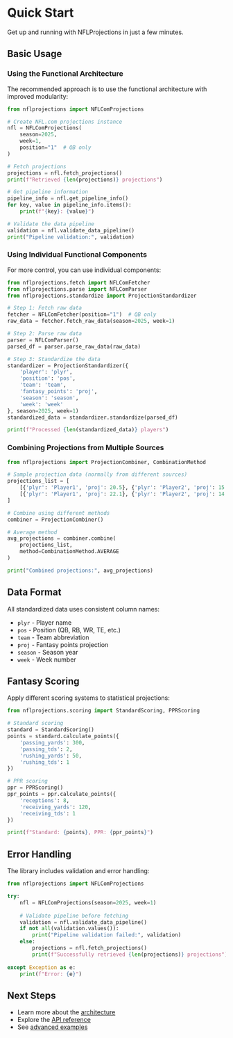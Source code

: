 # Quick Start

Get up and running with NFLProjections in just a few minutes.

## Basic Usage

### Using the Functional Architecture

The recommended approach is to use the functional architecture with improved modularity:

```python
from nflprojections import NFLComProjections

# Create NFL.com projections instance
nfl = NFLComProjections(
    season=2025, 
    week=1,
    position="1"  # QB only
)

# Fetch projections
projections = nfl.fetch_projections()
print(f"Retrieved {len(projections)} projections")

# Get pipeline information
pipeline_info = nfl.get_pipeline_info()
for key, value in pipeline_info.items():
    print(f"{key}: {value}")

# Validate the data pipeline
validation = nfl.validate_data_pipeline()
print("Pipeline validation:", validation)
```

### Using Individual Functional Components

For more control, you can use individual components:

```python
from nflprojections.fetch import NFLComFetcher
from nflprojections.parse import NFLComParser
from nflprojections.standardize import ProjectionStandardizer

# Step 1: Fetch raw data
fetcher = NFLComFetcher(position="1")  # QB only
raw_data = fetcher.fetch_raw_data(season=2025, week=1)

# Step 2: Parse raw data
parser = NFLComParser()
parsed_df = parser.parse_raw_data(raw_data)

# Step 3: Standardize the data
standardizer = ProjectionStandardizer({
    'player': 'plyr',
    'position': 'pos',
    'team': 'team',
    'fantasy_points': 'proj',
    'season': 'season',
    'week': 'week'
}, season=2025, week=1)
standardized_data = standardizer.standardize(parsed_df)

print(f"Processed {len(standardized_data)} players")
```

### Combining Projections from Multiple Sources

```python
from nflprojections import ProjectionCombiner, CombinationMethod

# Sample projection data (normally from different sources)
projections_list = [
    [{'plyr': 'Player1', 'proj': 20.5}, {'plyr': 'Player2', 'proj': 15.3}],
    [{'plyr': 'Player1', 'proj': 22.1}, {'plyr': 'Player2', 'proj': 14.8}]
]

# Combine using different methods
combiner = ProjectionCombiner()

# Average method
avg_projections = combiner.combine(
    projections_list, 
    method=CombinationMethod.AVERAGE
)

print("Combined projections:", avg_projections)
```

## Data Format

All standardized data uses consistent column names:

- `plyr` - Player name
- `pos` - Position (QB, RB, WR, TE, etc.)
- `team` - Team abbreviation
- `proj` - Fantasy points projection
- `season` - Season year
- `week` - Week number

## Fantasy Scoring

Apply different scoring systems to statistical projections:

```python
from nflprojections.scoring import StandardScoring, PPRScoring

# Standard scoring
standard = StandardScoring()
points = standard.calculate_points({
    'passing_yards': 300,
    'passing_tds': 2,
    'rushing_yards': 50,
    'rushing_tds': 1
})

# PPR scoring
ppr = PPRScoring()
ppr_points = ppr.calculate_points({
    'receptions': 8,
    'receiving_yards': 120,
    'receiving_tds': 1
})

print(f"Standard: {points}, PPR: {ppr_points}")
```

## Error Handling

The library includes validation and error handling:

```python
from nflprojections import NFLComProjections

try:
    nfl = NFLComProjections(season=2025, week=1)
    
    # Validate pipeline before fetching
    validation = nfl.validate_data_pipeline()
    if not all(validation.values()):
        print("Pipeline validation failed:", validation)
    else:
        projections = nfl.fetch_projections()
        print(f"Successfully retrieved {len(projections)} projections")
        
except Exception as e:
    print(f"Error: {e}")
```

## Next Steps

- Learn more about the [architecture](architecture/overview.md)
- Explore the [API reference](api/sources.md)
- See [advanced examples](examples/advanced.md)